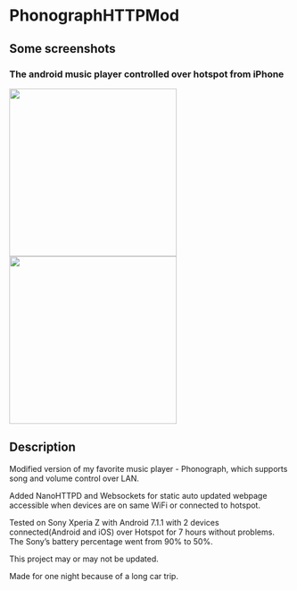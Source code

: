 # PhonographHTTPMod

## Some screenshots
### The android music player controlled over hotspot from iPhone

<img src="https://i.imgur.com/4GoBQkk.png" width="300" />
<img src="https://i.imgur.com/XmLsSbM.jpg" width="300" />

## Description

Modified version of my favorite music player - Phonograph, which supports song and volume control over LAN.

Added NanoHTTPD and Websockets for static auto updated webpage accessible when devices are on same WiFi or connected to hotspot.

Tested on Sony Xperia Z with Android 7.1.1 with 2 devices connected(Android and iOS) over Hotspot for 7 hours without problems.
The Sony’s battery percentage went from 90% to 50%.

This project may or may not be updated.

Made for one night because of a long car trip.
